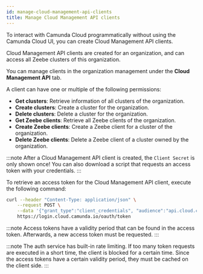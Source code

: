 ```yaml
---
id: manage-cloud-management-api-clients
title: Manage Cloud Management API clients
---
```


To interact with Camunda Cloud programmatically without using the Camunda Cloud UI, you can create Cloud Management API clients.

Cloud Management API clients are created for an organization, and can access all Zeebe clusters of this organization.

You can manage clients in the organization management under the **Cloud Management API** tab.

A client can have one or multiple of the following permissions:

- **Get clusters**: Retrieve information of all clusters of the organization.
- **Create clusters**: Create a cluster for the organization.
- **Delete clusters**: Delete a cluster for the organization.
- **Get Zeebe clients**: Retrieve all Zeebe clients of the organization.
- **Create Zeebe clients**: Create a Zeebe client for a cluster of the organization.
- **Delete Zeebe clients**: Delete a Zeebe client of a cluster owned by the organization.

:::note
After a Cloud Management API client is created, the `Client Secret` is only shown once! You can also download a script that requests an access token with your credentials.
:::

To retrieve an access token for the Cloud Management API client, execute the following command:

```bash
curl --header "Content-Type: application/json" \
    --request POST \
    --data '{"grant_type":"client_credentials", "audience":"api.cloud.camunda.io", "client_id":"XXX", "client_secret":"YYY"}' \
    https://login.cloud.camunda.io/oauth/token
```

:::note
Access tokens have a validity period that can be found in the access token. Afterwards, a new access token must be requested.
:::

:::note
The auth service has built-in rate limiting. If too many token requests are executed in a short time, the client is blocked for a certain time. Since the access tokens have a certain validity period, they must be cached on the client side.
:::
